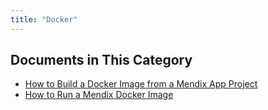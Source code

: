 ```yaml
---
title: "Docker"
---
```


## Documents in This Category

* [How to Build a Docker Image from a Mendix App Project](build-docker-image-from-mendix-project)
* [How to Run a Mendix Docker Image](run-mendix-docker-image)

